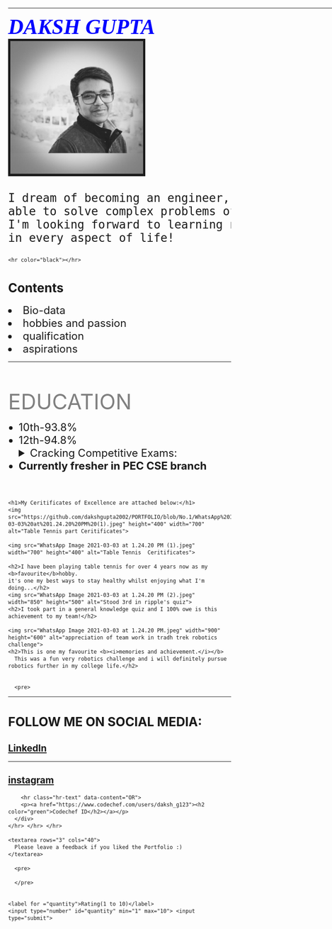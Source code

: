 <!DOCTYPE html>
<html lang="en">
<head>
    <meta charset="UTF-8">
    <meta http-equiv="X-UA-Compatible" content="IE=edge">
    <meta name="viewport" content="width=device-width, initial-scale=1.0">
    <title>Daksh Gupta's Portfolio</title>
</head>
<body>
  <hr width="1000" size="20" color="black">
  <font face="Times New Roman" color="blue" size="8" >
    <b><i>                        DAKSH GUPTA </i></b></font> </hr>
   
<img src="WhatsApp Image 2021-03-03 at 10.25.48 AM.jpeg" border="5" bordercolor="blue" height="300" width="300" alt="DAKSH GUPTA"> 
 

<font size="6" face="algerian">
   
<pre>
I dream of becoming an engineer,
able to solve complex problems of real world. 
I'm looking forward to learning new things and improve myself,
in every aspect of life!</pre> </font>

    <hr color="black"></hr>
  <h1 color="grey">Contents</h1>
  <font size="5">
    <li>Bio-data</li>
<li>hobbies and passion</li>
<li>qualification</li>
<li>aspirations</li> </font>
<hr color="black"></hr>

<pre>


</pre>

<font size="8" color="grey">EDUCATION</font>


<font size="5" > <ul>
    <li>10th-93.8% </li> <li>12th-94.8%</li>
    <details><summary color="grey">Cracking Competitive Exams:</summary>   <li> jee mains-AIR-7065</li>
  <li>cleared cutoff for NSEC held by IAPT</li>
<li>BITS 200+ score</li>
<li>jee adv-AIR-13,127</li> </details>
<b>
<li>Currently fresher in PEC CSE branch</li></b>
  </ul> </font>

  <pre>


</pre>
    <h1>My Ceritificates of Excellence are attached below:</h1>
    <img src="https://github.com/dakshgupta2002/PORTFOLIO/blob/No.1/WhatsApp%20Image%202021-03-03%20at%201.24.20%20PM%20(1).jpeg" height="400" width="700" alt="Table Tennis part Ceritificates">
    
    <img src="WhatsApp Image 2021-03-03 at 1.24.20 PM (1).jpeg" width="700" height="400" alt="Table Tennis  Ceritificates">

    <h2>I have been playing table tennis for over 4 years now as my <b>favourite</b>hobby.
    it's one my best ways to stay healthy whilst enjoying what I'm doing...</h2>
    <img src="WhatsApp Image 2021-03-03 at 1.24.20 PM (2).jpeg" width="850" height="500" alt="Stood 3rd in ripple's quiz">
    <h2>I took part in a general knowledge quiz and I 100% owe is this achievement to my team!</h2>

    <img src="WhatsApp Image 2021-03-03 at 1.24.20 PM.jpeg" width="900" height="600" alt="appreciation of team work in tradh trek robotics challenge">
    <h2>This is one my favourite <b><i>memories and achievement.</i></b> 
      This was a fun very robotics challenge and i will definitely pursue robotics further in my college life.</h2>


      <pre>




 </pre>
      <hr color="black"></hr>
<h1 color="blue">FOLLOW ME ON SOCIAL MEDIA:</h1>
      <div class="container">
        <p></p>
        <p><a href="https://www.linkedin.com/in/daksh-gupta-496203201" ><h2 color="green">LinkedIn</h2></a></p>
        <hr class="hr-text" data-content="AND">
        <p><a href="https://www.instagram.com/p/BqAgkG0AA1tTDwcg07_aSaqS-s__t0OjGB9fkg0/?igshid=xvfpsjevzt12">
        <h2 color="green">instagram</h2></a></p>

        <hr class="hr-text" data-content="OR">
        <p><a href="https://www.codechef.com/users/daksh_g123"><h2 color="green">Codechef ID</h2></a></p>
      </div>
    </hr> </hr> </hr>

    <textarea rows="3" cols="40">
      Please leave a feedback if you liked the Portfolio :)
    </textarea>

      <pre>

      </pre>
      
    
    <label for ="quantity">Rating(1 to 10)</label>
    <input type="number" id="quantity" min="1" max="10"> <input type="submit">



</body>
</html>
